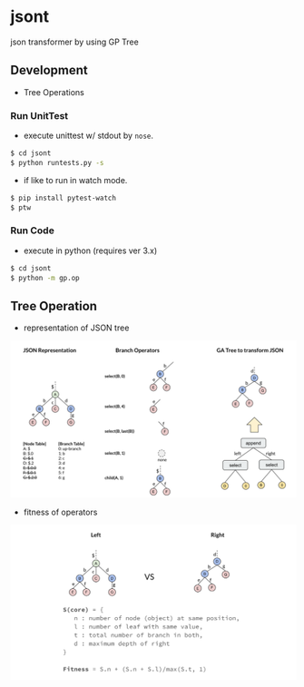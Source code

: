 # jsont

json transformer by using GP Tree


## Development

- Tree Operations


### Run UnitTest

- execute unittest w/ stdout by `nose`.

```sh
$ cd jsont
$ python runtests.py -s
```

- if like to run in watch mode.

```sh
$ pip install pytest-watch
$ ptw
```

### Run Code

- execute in python (requires ver 3.x)

```sh
$ cd jsont
$ python -m gp.op
```


## Tree Operation

- representation of JSON tree

![](assets/represent.png)


- fitness of operators

![](assets/fitness.png)



